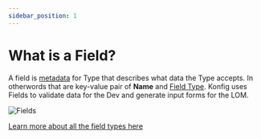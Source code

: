```yaml
---
sidebar_position: 1
---
```


# What is a Field?

A field is [metadata](https://en.wikipedia.org/wiki/Metadata) for Type that
describes what data the Type accepts. In otherwords that are key-value pair of
**Name** and [Field Type](/category/field-types). Konfig uses Fields to validate data for the Dev and generate input forms for the LOM.

![Fields](/img/fields.png)

[Learn more about all the field types here](/category/field-types)
